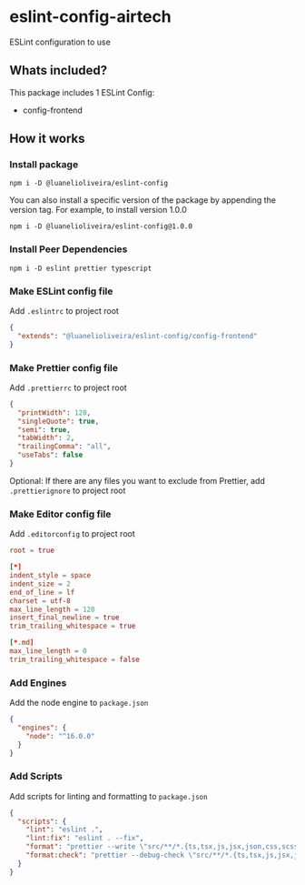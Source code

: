 # eslint-config-airtech

ESLint configuration to use

## Whats included?

This package includes 1 ESLint Config:

- config-frontend

## How it works

### Install package

```
npm i -D @luanelioliveira/eslint-config
```

You can also install a specific version of the package by appending the version tag.
For example, to install version 1.0.0

```
npm i -D @luanelioliveira/eslint-config@1.0.0
```

### Install Peer Dependencies

```
npm i -D eslint prettier typescript
```

### Make ESLint config file

Add `.eslintrc` to project root

```json
{
  "extends": "@luanelioliveira/eslint-config/config-frontend"
}
```

### Make Prettier config file

Add `.prettierrc` to project root

```json
{
  "printWidth": 120,
  "singleQuote": true,
  "semi": true,
  "tabWidth": 2,
  "trailingComma": "all",
  "useTabs": false
}
```

Optional: If there are any files you want to exclude from Prettier, add `.prettierignore` to project root

### Make Editor config file

Add `.editorconfig` to project root

```conf
root = true

[*]
indent_style = space
indent_size = 2
end_of_line = lf
charset = utf-8
max_line_length = 120
insert_final_newline = true
trim_trailing_whitespace = true

[*.md]
max_line_length = 0
trim_trailing_whitespace = false
```

### Add Engines

Add the node engine to `package.json`

```json
{
  "engines": {
    "node": "^16.0.0"
  }
}
```

### Add Scripts

Add scripts for linting and formatting to `package.json`

```json
{
  "scripts": {
    "lint": "eslint .",
    "lint:fix": "eslint . --fix",
    "format": "prettier --write \"src/**/*.{ts,tsx,js,jsx,json,css,scss,md,graphql}\"",
    "format:check": "prettier --debug-check \"src/**/*.{ts,tsx,js,jsx,json,css,scss,md,graphql}\""
  }
}
```
